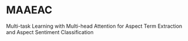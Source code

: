 # MAAEAC
Multi-task Learning with Multi-head Attention for Aspect Term Extraction and Aspect Sentiment Classification
